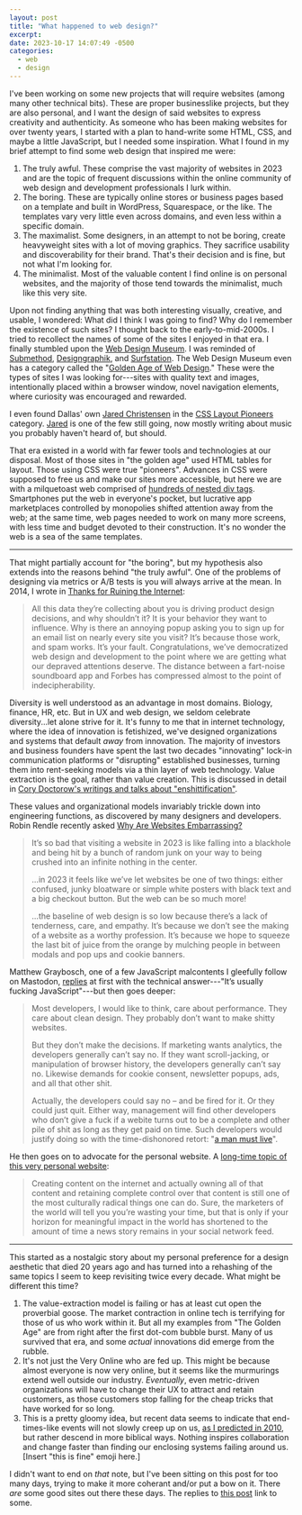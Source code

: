 ```yaml
---
layout: post
title: "What happened to web design?"
excerpt:
date: 2023-10-17 14:07:49 -0500
categories:
  - web
  - design
---
```


I've been working on some new projects that will require websites (among many other technical bits). These are proper businesslike projects, but they are also personal, and I want the design of said websites to express creativity and authenticity. As someone who has been making websites for over twenty years, I started with a plan to hand-write some HTML, CSS, and maybe a little JavaScript, but I needed some inspiration. What I found in my brief attempt to find some web design that inspired me were:

1. The truly awful. These comprise the vast majority of websites in 2023 and are the topic of frequent discussions within the online community of web design and development professionals I lurk within.
2. The boring. These are typically online stores or business pages based on a template and built in WordPress, Squarespace, or the like. The templates vary very little even across domains, and even less within a specific domain.
3. The maximalist. Some designers, in an attempt to not be boring, create heavyweight sites with a lot of moving graphics. They sacrifice usability and discoverability for their brand. That's their decision and is fine, but not what I'm looking for.
4. The minimalist. Most of the valuable content I find online is on personal websites, and the majority of those tend towards the minimalist, much like this very site.

Upon not finding anything that was both interesting visually, creative, and usable, I wondered: What did I think I was going to find? Why do I remember the existence of such sites? I thought back to the early-to-mid-2000s. I tried to recollect the names of some of the sites I enjoyed in that era. I finally stumbled upon the [Web Design Museum](https://www.webdesignmuseum.org/ "Web Design Museum exhibits thousands of websites that chronicle forgotten trends in web design from its beginnings in the 1990s to the mid-00s."). I was reminded of [Submethod](https://www.webdesignmuseum.org/gallery/submethod-2001), [Designgraphik](https://www.webdesignmuseum.org/golden-age-of-web-design/designgraphik-2001), and [Surfstation](https://www.webdesignmuseum.org/golden-age-of-web-design/surfstation-2001). The Web Design Museum even has a category called the "[Golden Age of Web Design](https://www.webdesignmuseum.org/golden-age-of-web-design "Relive the golden age of the Internet: Discover the most influential web design trends that were popular at the turn of the millennium.")." These were the types of sites I was looking for---sites with quality text and images, intentionally placed within a browser window, novel navigation elements, where curiosity was encouraged and rewarded.

I even found Dallas' own [Jared Christensen](https://www.webdesignmuseum.org/css-layout-pioneers/jared-christensen-2005) in the [CSS Layout Pioneers](https://www.webdesignmuseum.org/css-layout-pioneers) category. [Jared](https://www.jaredigital.com/) is one of the few still going, now mostly writing about music you probably haven't heard of, but should.

That era existed in a world with far fewer tools and technologies at our disposal. Most of those sites in "the golden age" used HTML tables for layout. Those using CSS were true "pioneers". Advances in CSS were supposed to free us and make our sites more accessible, but here we are with a milquetoast web comprised of [hundreds of nested div tags](https://indieweb.social/@dealingwith/111210857337101567). Smartphones put the web in everyone's pocket, but lucrative app marketplaces controlled by monopolies shifted attention away from the web; at the same time, web pages needed to work on many more screens, with less time and budget devoted to their construction. It's no wonder the web is a sea of the same templates.

---

That might partially account for "the boring", but my hypothesis also extends into the reasons behind "the truly awful". One of the problems of designing via metrics or A/B tests is you will always arrive at the mean. In 2014, I wrote in [Thanks for Ruining the Internet]({{site.url}}/2014/02/12/thanks-for-ruining-the-internet/):

> All this data they’re collecting about you is driving product design decisions, and why shouldn’t it? It is your behavior they want to influence. Why is there an annoying popup asking you to sign up for an email list on nearly every site you visit? It’s because those work, and spam works. It’s your fault. Congratulations, we’ve democratized web design and development to the point where we are getting what our depraved attentions deserve. The distance between a fart-noise soundboard app and Forbes has compressed almost to the point of indecipherability.

Diversity is well understood as an advantage in most domains. Biology, finance, HR, etc. But in UX and web design, we seldom celebrate diversity...let alone strive for it. It's funny to me that in internet technology, where the idea of innovation is fetishized, we've designed organizations and systems that default _away_ from innovation. The majority of investors and business founders have spent the last two decades "innovating" lock-in communication platforms or "disrupting" established businesses, turning them into rent-seeking models via a thin layer of web technology. Value extraction is the goal, rather than value creation. This is discussed in detail in [Cory Doctorow's writings and talks about "enshittification"](https://pluralistic.net/tag/enshittification/).

These values and organizational models invariably trickle down into engineering functions, as discovered by many designers and developers. Robin Rendle recently asked [Why Are Websites Embarrassing?](https://robinrendle.com/notes/why-are-websites-embarrassing/)

> It’s so bad that visiting a website in 2023 is like falling into a blackhole and being hit by a bunch of random junk on your way to being crushed into an infinite nothing in the center.
>
> ...in 2023 it feels like we’ve let websites be one of two things: either confused, junky bloatware or simple white posters with black text and a big checkout button. But the web can be so much more!
>
> ...the baseline of web design is so low because there’s a lack of tenderness, care, and empathy. It’s because we don’t see the making of a website as a worthy profession. It’s because we hope to squeeze the last bit of juice from the orange by mulching people in between modals and pop ups and cookie banners.

Matthew Graybosch, one of a few JavaScript malcontents I gleefully follow on Mastodon, [replies](https://starbreaker.org/blog/spiral-architect/re-why-are-websites-embarrassing/index.html) at first with the technical answer---"It’s usually fucking JavaScript"---but then goes deeper:

> Most developers, I would like to think, care about performance. They care about clean design. They probably don’t want to make shitty websites.
>
> But they don’t make the decisions. If marketing wants analytics, the developers generally can’t say no. If they want scroll-jacking, or manipulation of browser history, the developers generally can’t say no. Likewise demands for cookie consent, newsletter popups, ads, and all that other shit.
>
> Actually, the developers could say no – and be fired for it. Or they could just quit. Either way, management will find other developers who don’t give a fuck if a webite turns out to be a complete and other pile of shit as long as they get paid on time. Such developers would justify doing so with the time-dishonored retort: "[a man must live](https://www.tweetspeakpoetry.com/a-man-must-live-by-charlotte-perkins-gilman/)".

He then goes on to advocate for the personal website. A [long-time topic of this very personal website](https://www.daniel.industries/2016/09/05/rebels-episode-2/):

> Creating content on the internet and actually owning all of that content and retaining complete control over that content is still one of the most culturally radical things one can do. Sure, the marketers of the world will tell you you’re wasting your time, but that is only if your horizon for meaningful impact in the world has shortened to the amount of time a news story remains in your social network feed.

---

This started as a nostalgic story about my personal preference for a design aesthetic that died 20 years ago and has turned into a rehashing of the same topics I seem to keep revisiting twice every decade. What might be different this time?

1. The value-extraction model is failing or has at least cut open the proverbial goose. The market contraction in online tech is terrifying for those of us who work within it. But all my examples from "The Golden Age" are from right after the first dot-com bubble burst. Many of us survived that era, and some _actual_ innovations did emerge from the rubble.
2. It's not just the Very Online who are fed up. This might be because almost everyone is now very online, but it seems like the murmurings extend well outside our industry. _Eventually_, even metric-driven organizations will have to change their UX to attract and retain customers, as those customers stop falling for the cheap tricks that have worked for so long.
3. This is a pretty gloomy idea, but recent data seems to indicate that end-times-like events will not slowly creep up on us, [as I predicted in 2010]({{site.url}}/writings/antipocalypse/), but rather descend in more biblical ways. Nothing inspires collaboration and change faster than finding our enclosing systems failing around us. [Insert "this is fine" emoji here.]

I didn't want to end on _that_ note, but I've been sitting on this post for too many days, trying to make it more coherant and/or put a bow on it. There _are_ some good sites out there these days. The replies to [this post](https://front-end.social/@sia/111138583283673050) link to some.
